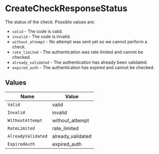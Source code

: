 # CreateCheckResponseStatus

The status of the check. Possible values are:
  * `valid` - The code is valid.
  * `invalid` - The code is invalid.
  * `without_attempt` - No attempt was sent yet so we cannot perform a check.
  * `rate_limited` - The authentication was rate limited and cannot be checked.
  * `already_validated` - The authentication has already been validated.
  * `expired_auth` - The authentication has expired and cannot be checked.



## Values

| Name               | Value              |
| ------------------ | ------------------ |
| `Valid`            | valid              |
| `Invalid`          | invalid            |
| `WithoutAttempt`   | without_attempt    |
| `RateLimited`      | rate_limited       |
| `AlreadyValidated` | already_validated  |
| `ExpiredAuth`      | expired_auth       |